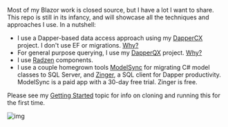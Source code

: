 Most of my Blazor work is closed source, but I have a lot I want to share. This repo is still in its infancy, and will showcase all the techniques and approaches I use. In a nutshell:

- I use a Dapper-based data access approach using my [DapperCX](https://github.com/adamfoneil/Dapper.CX) project. I don't use EF or migrations. [Why?](https://github.com/adamfoneil/Dapper.CX/wiki)
- For general purpose querying, I use my [DapperQX](https://github.com/adamfoneil/Dapper.QX) project. [Why?](https://github.com/adamfoneil/Dapper.QX/wiki)
- I use [Radzen](https://blazor.radzen.com/) components.
- I use a couple homegrown tools [ModelSync](https://aosoftware.net/modelsync/) for migrating C# model classes to SQL Server, and [Zinger](https://github.com/adamfoneil/Postulate.Zinger), a SQL client for Dapper productivity. ModelSync is a paid app with a 30-day free trial. Zinger is free.

Please see my [Getting Started](https://github.com/adamfoneil/BlazorAO/wiki/Getting-Started) topic for info on cloning and running this for the first time.

![img](https://adamosoftware.blob.core.windows.net/images/EEB8KLF1SX.png)
